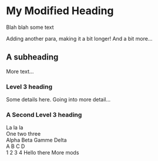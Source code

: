 # My Modified Heading

Blah blah some text

Adding another para, making it a bit longer! And a bit more...

## A subheading

More text...

### Level 3 heading

Some details here. Going into more detail...

### A Second Level 3 heading

La la la  
One two three  
Alpha Beta Gamme Delta  
A B C D  
1 2 3 4
Hello there
More mods

